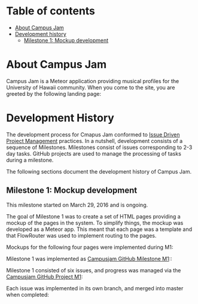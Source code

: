 # Table of contents

* [About Campus Jam](#about-campus-jam)
* [Development history](#development-history)
  * [Milestone 1: Mockup development](#milestone-1-mockup-development)


# About Campus Jam 


Campus Jam is a Meteor application providing musical profiles for the University of Hawaii community. When you come to the site, you are greeted by the following landing page:



# Development History

The development process for Cmapus Jam conformed to [Issue Driven Project Management](http://courses.ics.hawaii.edu/ics314f16/modules/project-management/) practices. In a nutshell, development consists of a sequence of Milestones. Milestones consist of issues corresponding to 2-3 day tasks. GitHub projects are used to manage the processing of tasks during a milestone.  

The following sections document the development history of Campus Jam.

## Milestone 1: Mockup development

This milestone started on March 29, 2016 and is ongoing.

The goal of Milestone 1 was to create a set of HTML pages providing a mockup of the pages in the system. To simplify things, the mockup was developed as a Meteor app. This meant that each page was a template and that FlowRouter was used to implement routing to the pages. 

Mockups for the following four pages were implemented during M1:


Milestone 1 was implemented as [Campusjam GitHub Milestone M1](https://github.com/campusjam/campusjam/milestone/1)::



Milestone 1 consisted of six issues, and progress was managed via the [Campusjam GitHub Project M1](https://github.com/campusjam/campusjam/projects/1):



Each issue was implemented in its own branch, and merged into master when completed:



